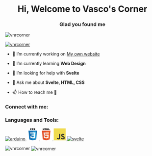 <h1 align="center">Hi, Welcome to Vasco's Corner</h1>
<h3 align="center">Glad you found me</h3>

<p align="left"> <img src="https://komarev.com/ghpvc/?username=vnrcorner&label=Profile%20views&color=0e75b6&style=flat" alt="vnrcorner" /> </p>

<p align="left"> <a href="https://github.com/ryo-ma/github-profile-trophy"><img src="https://github-profile-trophy.vercel.app/?username=vnrcorner" alt="vnrcorner" /></a> </p>

- 🔭 I’m currently working on [My own website](👀)

- 🌱 I’m currently learning **Web Design**

- 🤝 I’m looking for help with **Svelte**

- 💬 Ask me about **Svelte, HTML, CSS**

- 📫 How to reach me **👀**

<h3 align="left">Connect with me:</h3>
<p align="left">
</p>

<h3 align="left">Languages and Tools:</h3>
<p align="left"> <a href="https://www.arduino.cc/" target="_blank" rel="noreferrer"> <img src="https://cdn.worldvectorlogo.com/logos/arduino-1.svg" alt="arduino" width="40" height="40"/> </a> <a href="https://www.w3schools.com/css/" target="_blank" rel="noreferrer"> <img src="https://raw.githubusercontent.com/devicons/devicon/master/icons/css3/css3-original-wordmark.svg" alt="css3" width="40" height="40"/> </a> <a href="https://www.w3.org/html/" target="_blank" rel="noreferrer"> <img src="https://raw.githubusercontent.com/devicons/devicon/master/icons/html5/html5-original-wordmark.svg" alt="html5" width="40" height="40"/> </a> <a href="https://developer.mozilla.org/en-US/docs/Web/JavaScript" target="_blank" rel="noreferrer"> <img src="https://raw.githubusercontent.com/devicons/devicon/master/icons/javascript/javascript-original.svg" alt="javascript" width="40" height="40"/> </a> <a href="https://svelte.dev" target="_blank" rel="noreferrer"> <img src="https://upload.wikimedia.org/wikipedia/commons/1/1b/Svelte_Logo.svg" alt="svelte" width="40" height="40"/> </a> </p>

<p><img align="left" src="https://github-readme-stats.vercel.app/api/top-langs?username=vnrcorner&show_icons=true&locale=en&layout=compact" alt="vnrcorner" /></p>

<p>&nbsp;<img align="center" src="https://github-readme-stats.vercel.app/api?username=vnrcorner&show_icons=true&locale=en" alt="vnrcorner" /></p>
